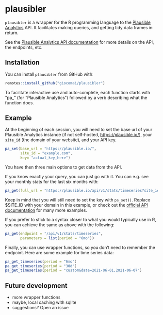 
<!-- README.md is generated from README.Rmd. Please edit that file -->

# plausibler

<!-- badges: start -->

<!-- badges: end -->

`plausibler` is a wrapper for the R programming language to the
[Plausible Analytics](https://plausible.io/) API. It facilitates making
queries, and getting tidy data frames in return.

See the [Plausible Analytics API
documentation](https://plausible.io/docs/stats-api) for more details on
the API, the endpoints, etc.

## Installation

You can install `plausibler` from GitHub with:

``` r
remotes::install_github("giocomai/plausibler")
```

To facilitate interactive use and auto-complete, each function starts
with “pa\_” (for “Plausible Analytics”) followed by a verb describing
what the function does.

## Example

At the beginning of each session, you will need to set the base url of
your Plausible Analytics instance (if not self-hosted,
<https://plausible.io/>), your `site_id` (the domain of your website),
and your API key.

``` r
pa_set(base_url = "https://plausible.io/",
       site_id = "example.com",
       key= "actual_key_here")
```

You have then three main options to get data from the API.

If you know exactly your query, you can just go with it. You can
e.g. see your monthly stats for the last six months with:

``` r
pa_get(full_url = "https://plausible.io/api/v1/stats/timeseries?site_id=$SITE_ID&period=6mo")
```

Keep in mind that you will still need to set the key with `pa_set()`.
Replace $SITE\_ID with your domain in this example, or check out the
[official API documentation](https://plausible.io/docs/stats-api) for
many more examples.

If you prefer to stick to a syntax closer to what you would typically
use in R, you can achieve the same as above with the following:

``` r
pa_get(endpoint = "/api/v1/stats/timeseries",
       parameters = list(period = "6mo"))
```

Finally, you can use wrapper functions, so you don’t need to remember
the endpoint. Here are some example for time series data:

``` r
pa_get_timeseries(period = "6mo")
pa_get_timeseries(period = "30d")
pa_get_timeseries(period = "custom&date=2021-06-01,2021-06-07")
```

## Future development

  - more wrapper functions
  - maybe, local caching with sqlite
  - suggestions? Open an issue
